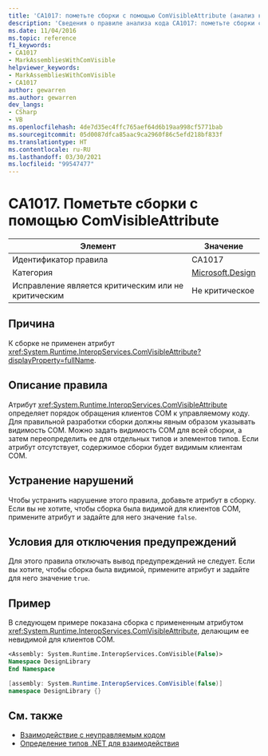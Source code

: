 ```yaml
---
title: 'CA1017: пометьте сборки с помощью ComVisibleAttribute (анализ кода)'
description: 'Сведения о правиле анализа кода CA1017: пометьте сборки с помощью ComVisibleAttribute'
ms.date: 11/04/2016
ms.topic: reference
f1_keywords:
- CA1017
- MarkAssembliesWithComVisible
helpviewer_keywords:
- MarkAssembliesWithComVisible
- CA1017
author: gewarren
ms.author: gewarren
dev_langs:
- CSharp
- VB
ms.openlocfilehash: 4de7d35ec4ffc765aef64d6b19aa998cf5771bab
ms.sourcegitcommit: 05d0087dfca85aac9ca2960f86c5efd218bf833f
ms.translationtype: HT
ms.contentlocale: ru-RU
ms.lasthandoff: 03/30/2021
ms.locfileid: "99547477"
---
```

# <a name="ca1017-mark-assemblies-with-comvisibleattribute"></a>CA1017. Пометьте сборки с помощью ComVisibleAttribute

| Элемент                                     | Значение            |
|------------------------------------------|------------------|
| Идентификатор правила                                   | CA1017           |
| Категория                                 | [Microsoft.Design](design-warnings.md) |
| Исправление является критическим или не критическим | Не критическое     |

## <a name="cause"></a>Причина

К сборке не применен атрибут <xref:System.Runtime.InteropServices.ComVisibleAttribute?displayProperty=fullName>.

## <a name="rule-description"></a>Описание правила

Атрибут <xref:System.Runtime.InteropServices.ComVisibleAttribute> определяет порядок обращения клиентов COM к управляемому коду. Для правильной разработки сборки должны явным образом указывать видимость COM. Можно задать видимость COM для всей сборки, а затем переопределить ее для отдельных типов и элементов типов. Если атрибут отсутствует, содержимое сборки будет видимым клиентам COM.

## <a name="how-to-fix-violations"></a>Устранение нарушений

Чтобы устранить нарушение этого правила, добавьте атрибут в сборку. Если вы не хотите, чтобы сборка была видимой для клиентов COM, примените атрибут и задайте для него значение `false`.

## <a name="when-to-suppress-warnings"></a>Условия для отключения предупреждений

Для этого правила отключать вывод предупреждений не следует. Если вы хотите, чтобы сборка была видимой, примените атрибут и задайте для него значение `true`.

## <a name="example"></a>Пример

В следующем примере показана сборка с примененным атрибутом <xref:System.Runtime.InteropServices.ComVisibleAttribute>, делающим ее невидимой для клиентов COM.

```vb
<Assembly: System.Runtime.InteropServices.ComVisible(False)>
Namespace DesignLibrary
End Namespace
```

```csharp
[assembly: System.Runtime.InteropServices.ComVisible(false)]
namespace DesignLibrary {}
```

## <a name="see-also"></a>См. также

- [Взаимодействие с неуправляемым кодом](../../../framework/interop/index.md)
- [Oпределение типов .NET для взаимодействия](../../../standard/native-interop/qualify-net-types-for-interoperation.md)
